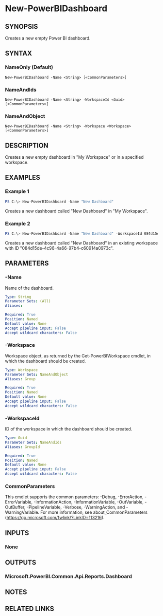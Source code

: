 ﻿---
external help file: Microsoft.PowerBI.Commands.Reports.dll-Help.xml
Module Name: MicrosoftPowerBIMgmt.Reports
online version:
schema: 2.0.0
---

# New-PowerBIDashboard

## SYNOPSIS
Creates a new empty Power BI dashboard.

## SYNTAX

### NameOnly (Default)
```
New-PowerBIDashboard -Name <String> [<CommonParameters>]
```

### NameAndIds
```
New-PowerBIDashboard -Name <String> -WorkspaceId <Guid> [<CommonParameters>]
```

### NameAndObject
```
New-PowerBIDashboard -Name <String> -Workspace <Workspace> [<CommonParameters>]
```

## DESCRIPTION
Creates a new empty dashboard in "My Workspace" or in a specified workspace.

## EXAMPLES

### Example 1
```powershell
PS C:\> New-PowerBIDashboard -Name "New Dashboard"
```

Creates a new dashboard called "New Dashboard" in "My Workspace".

### Example 2
```powershell
PS C:\> New-PowerBIDashboard -Name "New Dashboard" -WorkspaceId 084d15de-4c96-4a66-97b4-c60914a0973c
```

Creates a new dashboard called "New Dashboard" in an existing workspace with ID "084d15de-4c96-4a66-97b4-c60914a0973c".

## PARAMETERS

### -Name
Name of the dashboard.

```yaml
Type: String
Parameter Sets: (All)
Aliases:

Required: True
Position: Named
Default value: None
Accept pipeline input: False
Accept wildcard characters: False
```

### -Workspace
Workspace object, as returned by the Get-PowerBIWorkspace cmdlet, in which the dashboard should be created.

```yaml
Type: Workspace
Parameter Sets: NameAndObject
Aliases: Group

Required: True
Position: Named
Default value: None
Accept pipeline input: False
Accept wildcard characters: False
```

### -WorkspaceId
ID of the workspace in which the dashboard should be created.

```yaml
Type: Guid
Parameter Sets: NameAndIds
Aliases: GroupId

Required: True
Position: Named
Default value: None
Accept pipeline input: False
Accept wildcard characters: False
```

### CommonParameters
This cmdlet supports the common parameters: -Debug, -ErrorAction, -ErrorVariable, -InformationAction, -InformationVariable, -OutVariable, -OutBuffer, -PipelineVariable, -Verbose, -WarningAction, and -WarningVariable. For more information, see about_CommonParameters (https://go.microsoft.com/fwlink/?LinkID=113216).

## INPUTS

### None

## OUTPUTS

### Microsoft.PowerBI.Common.Api.Reports.Dashboard

## NOTES

## RELATED LINKS


